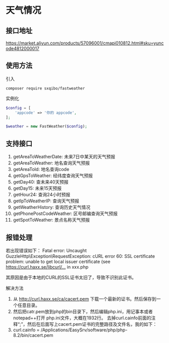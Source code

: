 # 天气情况

## 接口地址
https://market.aliyun.com/products/57096001/cmapi010812.html#sku=yuncode4812000017

## 使用方法

引入
```shell
composer require sxqibo/fastweather
```

实例化
```php
$config = [
    'appcode' => '你的 appcode',
];

$weather = new FastWeather($config);
```

## 支持接口

1. getAreaToWeatherDate: 未来7日中某天的天气预报
2. getAreaToWeather: 地名查询天气预报
3. getAreaToId: 地名查询code
4. getGpsToWeather: 经纬度查询天气预报
5. getDay40: 查未来40天预报
6. getDay15: 未来15天预报
7. getHour24: 查询24小时预报
8. getIpToWeatherIP: 查询天气预报
9. getWeatherHistory: 查询历史天气情况
10. getPhonePostCodeWeather: 区号邮编查询天气预报
11. getSpotToWeather: 景点名称天气预报

## 报错处理

若出现错误如下：
Fatal error: Uncaught GuzzleHttp\Exception\RequestException: cURL error 60: SSL certificate problem: unable to get local issuer certificate (see https://curl.haxx.se/libcurl/… in xxx.php

其原因是由于本地的CURL的SSL证书太旧了，导致不识别此证书。

解决方法
1. 从 http://curl.haxx.se/ca/cacert.pem 下载一个最新的证书。然后保存到一个任意目录。
2. 然后把catr.pem放到php的bin目录下，然后编辑php.ini，用记事本或者notepad++打开 php.ini文件，大概在1932行。
去掉curl.cainfo前面的注释“;”，然后在后面写上cacert.pem证书的完整路径及文件名，我的如下：
3. curl.cainfo = /Applications/EasySrv/software/php/php-8.2/bin/cacert.pem

